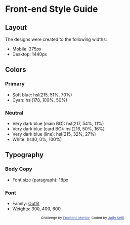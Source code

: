 # Front-end Style Guide

## Layout

The designs were created to the following widths:

- Mobile: 375px
- Desktop: 1440px

## Colors

### Primary

- Soft blue: hsl(215, 51%, 70%)
- Cyan: hsl(178, 100%, 50%)

### Neutral

- Very dark blue (main BG): hsl(217, 54%, 11%)
- Very dark blue (card BG): hsl(216, 50%, 16%)
- Very dark blue (line): hsl(215, 32%, 27%)
- White: hsl(0, 0%, 100%)

## Typography

### Body Copy

- Font size (paragraph): 18px

### Font

- Family: [Outfit](https://fonts.google.com/specimen/Outfit)
- Weights: 300, 400, 600


<!-- Feel free to remove these styles or customise in your own stylesheet 👍 -->
<style>
  .attribution { font-size: 11px; text-align: center; }
  .attribution a { color: hsl(228, 45%, 44%); }
</style>


<div class="attribution">
  Challenge by <a href="https://www.frontendmentor.io?ref=challenge" target="_blank">Frontend Mentor</a>.
  Coded by <a href="#">Jatin Setti</a>.
</div>

